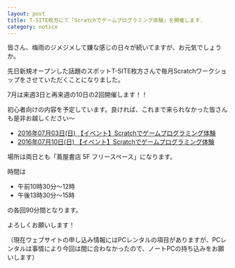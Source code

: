 ```yaml
---
layout: post
title: T-SITE枚方にて「Scratchでゲームプログラミング体験」を開催します.
category: notice
---
```


皆さん、梅雨のジメジメして嫌な感じの日々が続いてますが、お元気でしょうか。

先日新規オープンした話題のスポットT-SITE枚方さんで毎月Scratchワークショップをさせていただくことになりました。

7月は来週3日と再来週の10日の2回開催します！！

初心者向けの内容を予定しています。良ければ、これまで来られなかった皆さんも是非お越しください〜

- [2016年07月03日(日) 【イベント】Scratchでゲームプログラミング体験](http://real.tsite.jp/hirakata/event/2016/06/scratch.html)
- [2016年07月10日(日) 【イベント】Scratchでゲームプログラミング体験](http://real.tsite.jp/hirakata/event/2016/06/scratch-1.html)

場所は両日とも「蔦屋書店 5F フリースペース」になります。

時間は

- 午前10時30分～12時
- 午後13時30分～15時

の各回90分間となります。

よろしくお願いします！

（現在ウェブサイトの申し込み情報にはPCレンタルの項目がありますが、PCレンタルは事情により今回は間に合わなかったので、ノートPCの持ち込みをお願いします）
